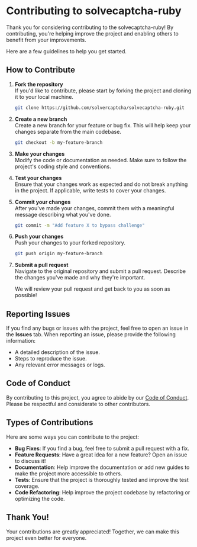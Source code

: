 # Contributing to solvecaptcha-ruby

Thank you for considering contributing to the solvecaptcha-ruby! By contributing, you're helping improve the project and enabling others to benefit from your improvements.

Here are a few guidelines to help you get started.

## How to Contribute

1. **Fork the repository**  
   If you'd like to contribute, please start by forking the project and cloning it to your local machine.

   ```bash
   git clone https://github.com/solvercaptcha/solvecaptcha-ruby.git
   ```

2. **Create a new branch**  
   Create a new branch for your feature or bug fix. This will help keep your changes separate from the main codebase.

   ```bash
   git checkout -b my-feature-branch
   ```

3. **Make your changes**  
   Modify the code or documentation as needed. Make sure to follow the project's coding style and conventions.

4. **Test your changes**  
   Ensure that your changes work as expected and do not break anything in the project. If applicable, write tests to cover your changes.

5. **Commit your changes**  
   After you've made your changes, commit them with a meaningful message describing what you've done.

   ```bash
   git commit -m "Add feature X to bypass challenge"
   ```

6. **Push your changes**  
   Push your changes to your forked repository.

   ```bash
   git push origin my-feature-branch
   ```

7. **Submit a pull request**  
   Navigate to the original repository and submit a pull request. Describe the changes you've made and why they're important. 

   We will review your pull request and get back to you as soon as possible!

## Reporting Issues

If you find any bugs or issues with the project, feel free to open an issue in the **Issues** tab. When reporting an issue, please provide the following information:

- A detailed description of the issue.
- Steps to reproduce the issue.
- Any relevant error messages or logs.

## Code of Conduct

By contributing to this project, you agree to abide by our [Code of Conduct](./CODE_OF_CONDUCT.md). Please be respectful and considerate to other contributors.

## Types of Contributions

Here are some ways you can contribute to the project:

- **Bug Fixes**: If you find a bug, feel free to submit a pull request with a fix.
- **Feature Requests**: Have a great idea for a new feature? Open an issue to discuss it!
- **Documentation**: Help improve the documentation or add new guides to make the project more accessible to others.
- **Tests**: Ensure that the project is thoroughly tested and improve the test coverage.
- **Code Refactoring**: Help improve the project codebase by refactoring or optimizing the code.

## Thank You!

Your contributions are greatly appreciated! Together, we can make this project even better for everyone. 
